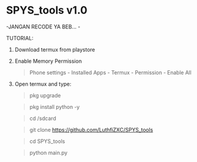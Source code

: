 # SPYS_tools v1.0

-JANGAN RECODE YA BEB... -

TUTORIAL:
1. Download termux from playstore

2. Enable Memory Permission
    > Phone settings - Installed Apps - Termux - Permission - Enable All
3. Open termux and type:

    > pkg upgrade
    
    > pkg install python -y
    
    > cd /sdcard
    
    > git clone https://github.com/LuthfiZXC/SPYS_tools
    
    > cd SPYS_tools
    
    > python main.py
    
    
